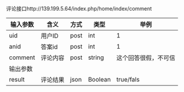 评论接口http://139.199.5.64/index.php/home/index/comment

| 输入参数    | 含义   | 方式   | 类型      | 举例         |
| ------- | ---- | ---- | ------- | ---------- |
| uid     | 用户ID | post | int     | 1          |
| anid    | 答案id | post | int     | 1          |
| comment | 评论内容 | post | string  | 这个回答很假，不可信 |
| 输出参数    |      |      |         |            |
| result  | 评论结果 | json | Boolean | true/fals  |

